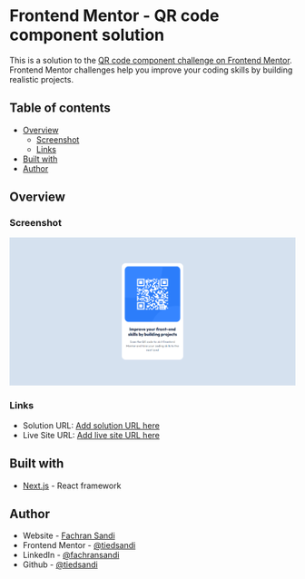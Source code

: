 # Frontend Mentor - QR code component solution

This is a solution to the [QR code component challenge on Frontend Mentor](https://www.frontendmentor.io/challenges/qr-code-component-iux_sIO_H). Frontend Mentor challenges help you improve your coding skills by building realistic projects.

## Table of contents

- [Overview](#overview)
  - [Screenshot](#screenshot)
  - [Links](#links)
- [Built with](#built-with)
- [Author](#author)

## Overview

### Screenshot

![screenshot](./public/demo.png)

### Links

- Solution URL: [Add solution URL here](https://github.com/tiedsandi/QR-code-component-Fe_challange)
- Live Site URL: [Add live site URL here](https://sandi-fe-qr-code.netlify.app)

## Built with

- [Next.js](https://nextjs.org/) - React framework

## Author

- Website - [Fachran Sandi](https://fachran-sandi.netlify.app/)
- Frontend Mentor - [@tiedsandi](https://www.frontendmentor.io/profile/tiedsandi)
- LinkedIn - [@fachransandi](https://www.linkedin.com/in/fachransandi/)
- Github - [@tiedsandi](https://github.com/tiedsandi)
